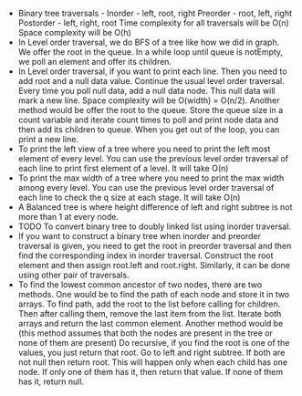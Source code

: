 * Binary tree traversals -
  Inorder - left, root, right
  Preorder - root, left, right
  Postorder - left, right, root
  Time complexity for all traversals will be O(n)
  Space complexity will be O(h)
* In Level order traversal, we do BFS of a tree like how we did in graph. We offer the root in the queue.
  In a while loop until queue is notEmpty, we poll an element and offer its children.
* In Level order traversal, if you want to print each line. Then you need to add root and a null data value. Continue
  the usual level order traversal. Every time you poll null data, add a null data node. This null data will mark a new
  line. Space complexity will be O(width) = O(n/2). Another method would be offer the root to the queue. Store the queue
  size in a count variable and iterate count times to poll and print node data and then add its children to queue. When
  you get out of the loop, you can print a new line.
* To print the left view of a tree where you need to print the left most element of every level. You can use the
  previous level order traversal of each line to print first element of a level. It will take O(n)
* To print the max width of a tree where you need to print the max width among every level. You can use the
  previous level order traversal of each line to check the q size at each stage. It will take O(n)
* A Balanced tree is where height difference of left and right subtree is not more than 1 at every node.
* TODO To convert binary tree to doubly linked list using inorder traversal.
* If you want to construct a binary tree when inorder and preorder traversal is given, you need to get the root in
  preorder traversal and then find the corresponding index in inorder traversal. Construct the root element and then
  assign root.left and root.right. Similarly, it can be done using other pair of traversals.
* To find the lowest common ancestor of two nodes, there are two methods. One would be to find the path of each node and
  store it in two arrays. To find path, add the root to the list before calling for children. Then after calling them,
  remove the last item from the list. Iterate both arrays and return the last common element. Another method would be
  (this method assumes that both the nodes are present in the tree or none of them are present) Do recursive, if you
  find the root is one of the values, you just return that root. Go to left and right subtree. If both are not null
  then return root. This will happen only when each child has one node. If only one of them has it, then return that
  value. If none of them has it, return null.